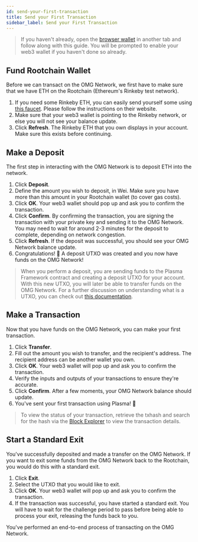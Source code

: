 ```yaml
---
id: send-your-first-transaction
title: Send your First Transaction
sidebar_label: Send your First Transaction
---
```


> If you haven't already, open the [browser wallet]() in another tab and follow along with this guide. You will be prompted to enable your web3 wallet if you haven't done so already.

## Fund Rootchain Wallet
Before we can transact on the OMG Network, we first have to make sure that we have ETH on the Rootchain (Ethereum's Rinkeby test network).
1. If you need some Rinkeby ETH, you can easily send yourself some using [this faucet](https://faucet.rinkeby.io/). Please follow the instructions on their website.
2. Make sure that your web3 wallet is pointing to the Rinkeby network, or else you will not see your balance update.
3. Click **Refresh**. The Rinkeby ETH that you own displays in your account. Make sure this exists before continuing.

## Make a Deposit

The first step in interacting with the OMG Network is to deposit ETH into the network. 

1. Click **Deposit**.
2. Define the amount you wish to deposit, in Wei. Make sure you have more than this amount in your Rootchain wallet (to cover gas costs).
3. Click **OK**. Your web3 wallet should pop up and ask you to confirm the transaction.
4. Click **Confirm**. By confirming the transaction, you are signing the transaction with your private key and sending it to the OMG Network. You may need to wait for around 2-3 minutes for the deposit to complete, depending on network congestion.
5. Click **Refresh**. If the deposit was successful, you should see your OMG Network balance update.
6. Congratulations! 🎉 A deposit UTXO was created and you now have funds on the OMG Network!

> When you perform a deposit, you are sending funds to the Plasma Framework contract and creating a deposit UTXO for your account. With this new UTXO, you will later be able to transfer funds on the OMG Network. For a further discussion on understanding what is a UTXO, you can check out [this documentation]().

## Make a Transaction

Now that you have funds on the OMG Network, you can make your first transaction.

1. Click **Transfer**.
2. Fill out the amount you wish to transfer, and the recipient's address. The recipient address can be another wallet you own.
3. Click **OK**. Your web3 wallet will pop up and ask you to confirm the transaction.
4. Verify the inputs and outputs of your transactions to ensure they're accurate.
5. Click **Confirm**. After a few moments, your OMG Network balance should update.
6. You've sent your first transaction using Plasma! 🎊 

> To view the status of your transaction, retrieve the txhash and search for the hash via the [Block Explorer](https://quest-pre-lumphini.omg.network/) to view the transaction details.

## Start a Standard Exit

You've successfully deposited and made a transfer on the OMG Network. If you want to exit some funds from the OMG Network back to the Rootchain, you would do this with a standard exit.

1. Click **Exit**.
2. Select the UTXO that you would like to exit.
3. Click **OK**. Your web3 wallet will pop up and ask you to confirm the transaction.
4. If the transaction was successful, you have started a standard exit. You will have to wait for the challenge period to pass before being able to process your exit, releasing the funds back to you.

You've performed an end-to-end process of transacting on the OMG Network.
